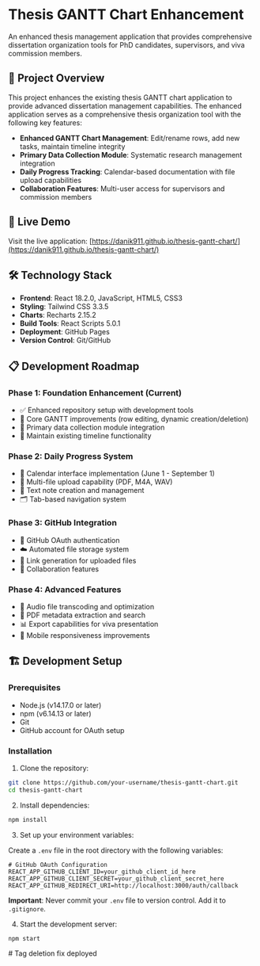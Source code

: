 # Thesis GANTT Chart Enhancement

An enhanced thesis management application that provides comprehensive dissertation organization tools for PhD candidates, supervisors, and viva commission members.

## 🎯 Project Overview

This project enhances the existing thesis GANTT chart application to provide advanced dissertation management capabilities. The enhanced application serves as a comprehensive thesis organization tool with the following key features:

- **Enhanced GANTT Chart Management**: Edit/rename rows, add new tasks, maintain timeline integrity
- **Primary Data Collection Module**: Systematic research management integration
- **Daily Progress Tracking**: Calendar-based documentation with file upload capabilities
- **Collaboration Features**: Multi-user access for supervisors and commission members

## 🚀 Live Demo

Visit the live application: [https://danik911.github.io/thesis-gantt-chart/](https://danik911.github.io/thesis-gantt-chart/)

## 🛠️ Technology Stack

- **Frontend**: React 18.2.0, JavaScript, HTML5, CSS3
- **Styling**: Tailwind CSS 3.3.5
- **Charts**: Recharts 2.15.2
- **Build Tools**: React Scripts 5.0.1
- **Deployment**: GitHub Pages
- **Version Control**: Git/GitHub

## 📋 Development Roadmap

### Phase 1: Foundation Enhancement (Current)
- ✅ Enhanced repository setup with development tools
- 🔄 Core GANTT improvements (row editing, dynamic creation/deletion)
- 🔄 Primary data collection module integration
- 🔄 Maintain existing timeline functionality

### Phase 2: Daily Progress System
- 📅 Calendar interface implementation (June 1 - September 1)
- 📁 Multi-file upload capability (PDF, M4A, WAV)
- 📝 Text note creation and management
- 🗂️ Tab-based navigation system

### Phase 3: GitHub Integration
- 🔐 GitHub OAuth authentication
- ☁️ Automated file storage system
- 🔗 Link generation for uploaded files
- 👥 Collaboration features

### Phase 4: Advanced Features
- 🎵 Audio file transcoding and optimization
- 📄 PDF metadata extraction and search
- 📊 Export capabilities for viva presentation
- 📱 Mobile responsiveness improvements

## 🏗️ Development Setup

### Prerequisites

- Node.js (v14.17.0 or later)
- npm (v6.14.13 or later)
- Git
- GitHub account for OAuth setup

### Installation

1. Clone the repository:
```bash
git clone https://github.com/your-username/thesis-gantt-chart.git
cd thesis-gantt-chart
```

2. Install dependencies:
```bash
npm install
```

3. Set up your environment variables:

Create a `.env` file in the root directory with the following variables:

```env
# GitHub OAuth Configuration
REACT_APP_GITHUB_CLIENT_ID=your_github_client_id_here
REACT_APP_GITHUB_CLIENT_SECRET=your_github_client_secret_here
REACT_APP_GITHUB_REDIRECT_URI=http://localhost:3000/auth/callback
```

**Important**: Never commit your `.env` file to version control. Add it to `.gitignore`.

4. Start the development server:
```bash
npm start
```

<!-- Trigger deploy -->#   T a g   d e l e t i o n   f i x   d e p l o y e d  
 
